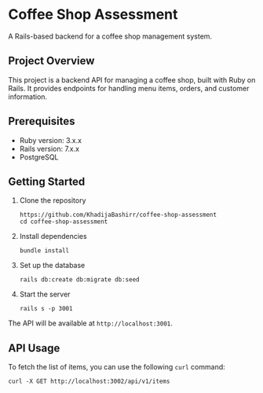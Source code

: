 # Coffee Shop Assessment

A Rails-based backend for a coffee shop management system.

## Project Overview

This project is a backend API for managing a coffee shop, built with Ruby on Rails. It provides endpoints for handling menu items, orders, and customer information.

## Prerequisites

* Ruby version: 3.x.x
* Rails version: 7.x.x
* PostgreSQL

## Getting Started

1. Clone the repository
   ```
   https://github.com/KhadijaBashirr/coffee-shop-assessment
   cd coffee-shop-assessment
   ```

2. Install dependencies
   ```
   bundle install
   ```

3. Set up the database
   ```
   rails db:create db:migrate db:seed
   ```

4. Start the server
   ```
   rails s -p 3001
   ```

The API will be available at `http://localhost:3001`.

## API Usage

To fetch the list of items, you can use the following `curl` command:
   ```
   curl -X GET http://localhost:3002/api/v1/items
   ```